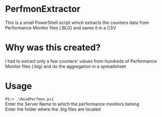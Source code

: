# PerfmonExtractor
This is a small PowerShell script which extracts the counters data from Performance Monitor files (.BLG) and saves it in a CSV

# Why was this created?
I had to extract only a few counters' values from hundreds of Performance Monitor files (.blg) and do the aggregation in a spreadsheet

# Usage
<code>PS:> .\ReadPerfmon.ps1</code>
<br>Enter the Server Name to which the performance monitors belong
<br>Enter the folder where the .blg files are located
